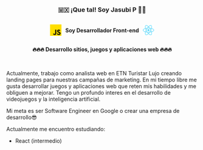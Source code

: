 <h3 align="center">🇲🇽 ¡Que tal! Soy Jasubi P 👨‍💻</h3>

<div style="display: flex; gap:10px; align-items:center; justify-content:center;">
<img src="./img/javascript-icon.png" width="30px">
<h4>Soy Desarrollador Front-end </h4>
<img src="./img/React-icon.png" width="30px">
</div>

<p align="center" style="font-weight:bold;">🔥🔥🔥 Desarrollo sitios, juegos y aplicaciones web 🔥🔥🔥</p>

<br>

Actualmente, trabajo como analista web en ETN Turistar Lujo creando landing pages para nuestras campañas de marketing.
En mi tiempo libre me gusta desarrollar juegos y aplicaciones web que reten mis habilidades y me obliguen a mejorar.
Tengo un profundo interes en el desarrollo de videojuegos y la inteligencia artificial.

Mi meta es ser Software Engineer en Google o crear una empresa de desarrollo😎

Actualmente me encuentro estudiando:

- React (intermedio)



